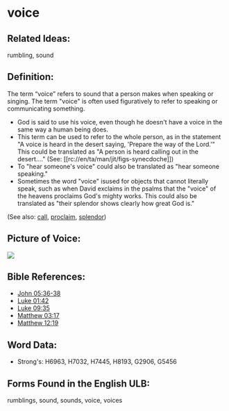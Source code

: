 # voice

## Related Ideas:

rumbling, sound


## Definition:

The term “voice” refers to sound that a person makes when speaking or singing. The term "voice" is often used figuratively to refer to speaking or communicating something.

* God is said to use his voice, even though he doesn't have a voice in the same way a human being does.
* This term can be used to refer to the whole person, as in the statement "A voice is heard in the desert saying, 'Prepare the way of the Lord.'" This could be translated as "A person is heard calling out in the desert…." (See: [[rc://en/ta/man/jit/figs-synecdoche]])
* To "hear someone's voice" could also be translated as "hear someone speaking."
* Sometimes the word "voice" isused for objects that cannot literally speak, such as when David exclaims in the psalms that the "voice" of the heavens proclaims God's mighty works. This could also be translated as "their splendor shows clearly how great God is."

(See also: [call](../kt/call.md), [proclaim](../other/preach.md), [splendor](../other/splendor.md))

## Picture of Voice:

<a href="https://content.bibletranslationtools.org/WycliffeAssociates/en_tw/raw/branch/master/PNGs/v/Voice.png"><img src="https://content.bibletranslationtools.org/WycliffeAssociates/en_tw/raw/branch/master/PNGs/v/Voice.png" ></a>

## Bible References:

* [John 05:36-38](rc://en/tn/help/jhn/05/36)
* [Luke 01:42](rc://en/tn/help/luk/01/42)
* [Luke 09:35](rc://en/tn/help/luk/09/35)
* [Matthew 03:17](rc://en/tn/help/mat/03/17)
* [Matthew 12:19](rc://en/tn/help/mat/12/19)

## Word Data:

* Strong's: H6963, H7032, H7445, H8193, G2906, G5456

## Forms Found in the English ULB:

rumblings, sound, sounds, voice, voices


